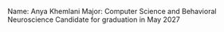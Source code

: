 Name: Anya Khemlani
Major: Computer Science and Behavioral Neuroscience
Candidate for graduation in May 2027

